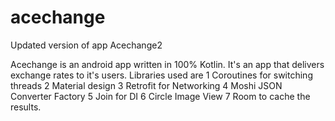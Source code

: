 # acechange
Updated version of app Acechange2

Acechange is an android app written in 100% Kotlin.
It's an app that delivers exchange rates to it's users.
Libraries used are
1 Coroutines for switching threads
2 Material design
3 Retrofit for Networking
4 Moshi JSON Converter Factory
5 Join for DI
6 Circle Image View
7 Room to cache the results.
